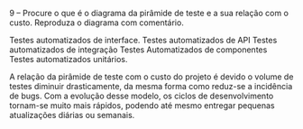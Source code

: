 9 – Procure o que é o diagrama da pirâmide de teste e a sua relação com o custo. Reproduza o diagrama com comentário. 

Testes automatizados de interface.
Testes automatizados de API
Testes automatizados de integração
Testes Automatizados de componentes
Testes automatizados unitários.

A relação da pirâmide de teste com o custo do projeto é devido o volume de testes diminuir drasticamente, da mesma forma como reduz-se a incidência de bugs. Com a evolução desse modelo, os ciclos de desenvolvimento tornam-se muito mais rápidos, podendo até mesmo entregar pequenas atualizações diárias ou semanais.
